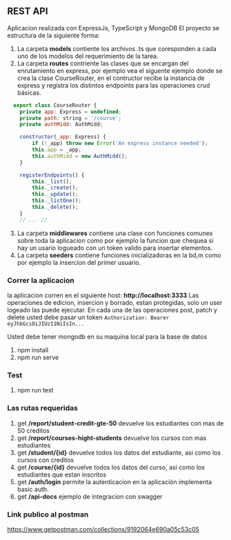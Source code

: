 ## REST API

Aplicacion realizada con ExpressJs, TypeScript y MongoDB
El proyecto se estructura de la siguiente forma:

1. La carpeta **models** contiente los archivos .ts que coresponden a cada uno de los modelos del requerimiento de la tarea.
2. La carpeta **routes** contriente las clases que se encargan del enrutamiento en express, por ejemplo vea el siguente ejemplo
   donde se crea la clase CourseRouter, en el contructor recibe la instancia de express y registra los distintos endpoints para
   las operaciones crud básicas.

```javascript
  export class CourseRouter {
    private app: Express = undefined;
    private path: string = '/course';
    private authMidd: AuthMidd;

    constructor(_app: Express) {
        if (!_app) throw new Error('An express instance needed');
        this.app = _app;
        this.authMidd = new AuthMidd();
    }

    registerEndpoints() {
        this._list();
        this._create();
        this._update();
        this._listOne();
        this._delete();
    }
    // ... //
```

3. La carpeta **middlewares** contiene una clase con funciones comunes sobre toda la aplicacion como por ejemplo
   la funcion que chequea si hay un usario logueado con un token valido para insertar elementos.
4. La carpeta **seeders** contiene funciones inicializadoras en la bd,m como por ejemplo la insercion del primer usuario.

### Correr la aplicacion

la aplicacion corren en el siguiente host: **http://localhost:3333**
Las operaciones de edicion, insercion y borrado, estan protegidas, solo un user logeado las puede ejecutar.
En cada una de las operaciones post, patch y delete usted debe pasar un token `Authorization: Bearer eyJhbGciOiJIUzI1NiIsIn...`

Usted debe tener mongodb en su maquina local para la base de datos

1. npm install
2. npm run serve

### Test

1. npm run test

### Las rutas requeridas

1. get **/report/student-credit-gte-50** devuelve los estudiantes con mas de 50 creditos
2. get **/report/courses-hight-students** devuelve los cursos con mas estudiantes
3. get **/student/{id}** devuelve todos los datos del estudiante, asi como los cursos con creditos
4. get **/course/{id}** devuelve todos los datos del curso, asi como los estudiantes que estan inscritos
5. get **/auth/login** permite la autenticacion en la aplicación implementa basic auth.
6. get **/api-docs** ejemplo de integracion con swagger

### Link publico al postman

https://www.getpostman.com/collections/9192064e690a05c53c05
